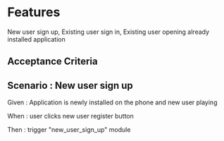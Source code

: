 
# Features

New user sign up, Existing user sign in, Existing user opening already
installed application

## Acceptance Criteria

## Scenario : New user sign up

Given : Application is newly installed on the phone and new user playing

When : user clicks new user register button

Then : trigger "new_user_sign_up" module
